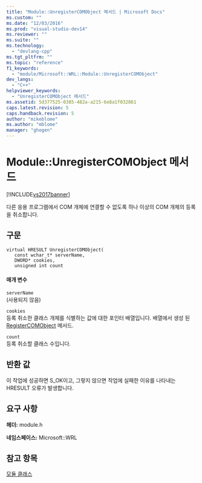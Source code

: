 ```yaml
---
title: "Module::UnregisterCOMObject 메서드 | Microsoft Docs"
ms.custom: ""
ms.date: "12/03/2016"
ms.prod: "visual-studio-dev14"
ms.reviewer: ""
ms.suite: ""
ms.technology: 
  - "devlang-cpp"
ms.tgt_pltfrm: ""
ms.topic: "reference"
f1_keywords: 
  - "module/Microsoft::WRL::Module::UnregisterCOMObject"
dev_langs: 
  - "C++"
helpviewer_keywords: 
  - "UnregisterCOMObject 메서드"
ms.assetid: 5d377525-0385-482a-a215-6e8a1f032861
caps.latest.revision: 5
caps.handback.revision: 5
author: "mikeblome"
ms.author: "mblome"
manager: "ghogen"
---
```

# Module::UnregisterCOMObject 메서드
[!INCLUDE[vs2017banner](../assembler/inline/includes/vs2017banner.md)]

다른 응용 프로그램에서 COM 개체에 연결할 수 없도록 하나 이상의 COM 개체의 등록을 취소합니다.  
  
## <a name="syntax"></a>구문  
  
```  
virtual HRESULT UnregisterCOMObject(  
   const wchar_t* serverName,  
   DWORD* cookies,  
   unsigned int count  
```  
  
#### <a name="parameters"></a>매개 변수  
 `serverName`  
 (사용되지 않음)  
  
 `cookies`  
 등록 취소한 클래스 개체를 식별하는 값에 대한 포인터 배열입니다. 배열에서 생성 된 [RegisterCOMObject](../windows/module-registercomobject-method.md) 메서드.  
  
 `count`  
 등록 취소할 클래스 수입니다.  
  
## <a name="return-value"></a>반환 값  
 이 작업에 성공하면 S_OK이고, 그렇지 않으면 작업에 실패한 이유를 나타내는 HRESULT 오류가 발생합니다.  
  
## <a name="requirements"></a>요구 사항  
 **헤더:** module.h  
  
 **네임스페이스:** Microsoft::WRL
 
 ## <a name="see-also"></a>참고 항목
 [모듈 클래스](../windows/module-class.md)